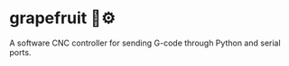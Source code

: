 # grapefruit :orange::gear:
A software CNC controller for sending G-code through Python and serial ports.
